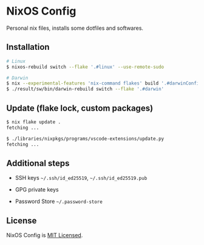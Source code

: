 <!-- markdownlint-disable MD014 -->

# NixOS Config

Personal nix files, installs some dotfiles and softwares.

## Installation

```sh
# Linux
$ nixos-rebuild switch --flake '.#linux' --use-remote-sudo

# Darwin
$ nix --experimental-features 'nix-command flakes' build '.#darwinConfigurations.darwin.system'
$ ./result/sw/bin/darwin-rebuild switch --flake '.#darwin'
```

## Update (flake lock, custom packages)

```sh
$ nix flake update .
fetching ...

$ ./libraries/nixpkgs/programs/vscode-extensions/update.py
fetching ...
```

## Additional steps

- SSH keys `~/.ssh/id_ed25519`, `~/.ssh/id_ed25519.pub`

- GPG private keys

- Password Store `~/.password-store`

## License

NixOS Config is [MIT Licensed](./LICENSE).
